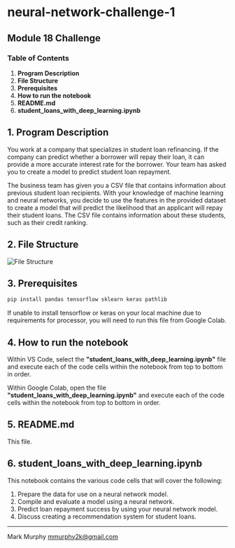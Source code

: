 # neural-network-challenge-1
## Module 18 Challenge
### Table of Contents
1. **Program Description**
2. **File Structure**
3. **Prerequisites**
4. **How to run the notebook**
5. **README.md**
6. **student_loans_with_deep_learning.ipynb**


## 1. **Program Description**

You work at a company that specializes in student loan refinancing. If the company can predict whether a borrower will repay their loan, it can provide a more accurate interest rate for the borrower. Your team has asked you to create a model to predict student loan repayment.

The business team has given you a CSV file that contains information about previous student loan recipients. With your knowledge of machine learning and neural networks, you decide to use the features in the provided dataset to create a model that will predict the likelihood that an applicant will repay their student loans. The CSV file contains information about these students, such as their credit ranking.


## 2. **File Structure**

![File Structure](<Screenshot 2025-03-05 at 12.41.06 AM.png>)


## 3. **Prerequisites**
```bash
pip install pandas tensorflow sklearn keras pathlib
```
If unable to install tensorflow or keras on your local machine due to requirements for processor, you will need to run this file from Google Colab. 


## 4. **How to run the notebook**


Within VS Code, select the **"student_loans_with_deep_learning.ipynb"** file and execute each of the code cells within the notebook from top to bottom in order.

Within Google Colab, open the file **"student_loans_with_deep_learning.ipynb"** and execute each of the code cells within the notebook from top to bottom in order.


## 5. **README.md**

This file. 


## 6. **student_loans_with_deep_learning.ipynb**

This notebook contains the various code cells that will cover the following:

1. Prepare the data for use on a neural network model.
2. Compile and evaluate a model using a neural network.
3. Predict loan repayment success by using your neural network model.
4. Discuss creating a recommendation system for student loans.



---------------------------------------------

Mark Murphy mmurphy2k@gmail.com